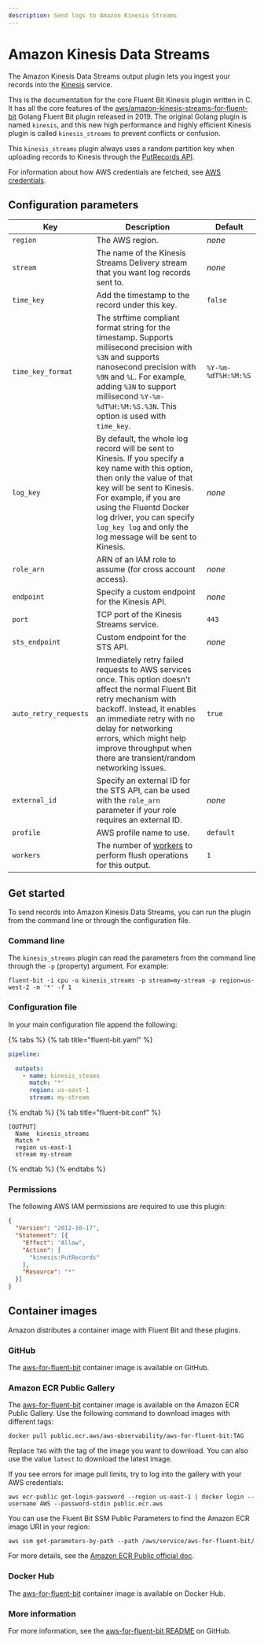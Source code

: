 ```yaml
---
description: Send logs to Amazon Kinesis Streams
---
```


# Amazon Kinesis Data Streams

The Amazon Kinesis Data Streams output plugin lets you ingest your records into the [Kinesis](https://aws.amazon.com/kinesis/data-streams/) service.

This is the documentation for the core Fluent Bit Kinesis plugin written in C. It has all the core features of the [aws/amazon-kinesis-streams-for-fluent-bit](https://github.com/aws/amazon-kinesis-streams-for-fluent-bit) Golang Fluent Bit plugin released in 2019. The original Golang plugin is named `kinesis`, and this new high performance and highly efficient Kinesis plugin is called `kinesis_streams` to prevent conflicts or confusion.

This `kinesis_streams` plugin always uses a random partition key when uploading records to Kinesis through the [PutRecords API](https://docs.aws.amazon.com/kinesis/latest/APIReference/API_PutRecords.html).

For information about how AWS credentials are fetched, see [AWS credentials](../administration/aws-credentials).

## Configuration parameters

| Key | Description | Default |
| --- | ----------- | ------- |
| `region` | The AWS region. | _none_ |
| `stream` | The name of the Kinesis Streams Delivery stream that you want log records sent to. | _none_ |
| `time_key` | Add the timestamp to the record under this key. | `false` |
| `time_key_format` | The strftime compliant format string for the timestamp. Supports millisecond precision with `%3N` and supports nanosecond precision with `%9N` and `%L`. For example, adding `%3N` to support millisecond `%Y-%m-%dT%H:%M:%S.%3N`. This option is used with `time_key`. | `%Y-%m-%dT%H:%M:%S` |
| `log_key` | By default, the whole log record will be sent to Kinesis. If you specify a key name with this option, then only the value of that key will be sent to Kinesis. For example, if you are using the Fluentd Docker log driver, you can specify `log_key log` and only the log message will be sent to Kinesis. | _none_ |
| `role_arn` | ARN of an IAM role to assume (for cross account access). | _none_ |
| `endpoint` | Specify a custom endpoint for the Kinesis API. | _none_ |
| `port` | TCP port of the Kinesis Streams service. | `443` |
| `sts_endpoint` | Custom endpoint for the STS API. | _none_ |
| `auto_retry_requests` | Immediately retry failed requests to AWS services once. This option doesn't affect the normal Fluent Bit retry mechanism with backoff. Instead, it enables an immediate retry with no delay for networking errors, which might help improve throughput when there are transient/random networking issues. | `true` |
| `external_id` | Specify an external ID for the STS API, can be used with the `role_arn` parameter if your role requires an external ID. | _none_ |
| `profile` | AWS profile name to use. | `default` |
| `workers` | The number of [workers](../../administration/multithreading.md#outputs) to perform flush operations for this output. | `1` |

## Get started

To send records into Amazon Kinesis Data Streams, you can run the plugin from the command line or through the configuration file.

### Command line

The `kinesis_streams` plugin can read the parameters from the command line through the `-p` (property) argument. For example:

```shell
fluent-bit -i cpu -o kinesis_streams -p stream=my-stream -p region=us-west-2 -m '*' -f 1
```

### Configuration file

In your main configuration file append the following:

{% tabs %}
{% tab title="fluent-bit.yaml" %}

```yaml
pipeline:

  outputs:
    - name: kinesis_steams
      match: '*'
      region: us-east-1
      stream: my-stream
```

{% endtab %}
{% tab title="fluent-bit.conf" %}

```text
[OUTPUT]
  Name  kinesis_streams
  Match *
  region us-east-1
  stream my-stream
```

{% endtab %}
{% endtabs %}

### Permissions

The following AWS IAM permissions are required to use this plugin:

```json
{
  "Version": "2012-10-17",
  "Statement": [{
    "Effect": "Allow",
    "Action": [
      "kinesis:PutRecords"
    ],
    "Resource": "*"
  }]
}
```

## Container images

Amazon distributes a container image with Fluent Bit and these plugins.

### GitHub

The [aws-for-fluent-bit](https://github.com/aws/aws-for-fluent-bit) container image is available on GitHub.

### Amazon ECR Public Gallery

The [aws-for-fluent-bit](https://gallery.ecr.aws/aws-observability/aws-for-fluent-bit) container image is available on the Amazon ECR Public Gallery. Use the following command to download images with different tags:

```shell
docker pull public.ecr.aws/aws-observability/aws-for-fluent-bit:TAG
```

Replace `TAG` with the tag of the image you want to download. You can also use the value `latest` to download the latest image.

If you see errors for image pull limits, try to log into the gallery with your AWS credentials:

```shell
aws ecr-public get-login-password --region us-east-1 | docker login --username AWS --password-stdin public.ecr.aws
```

You can use the Fluent Bit SSM Public Parameters to find the Amazon ECR image URI in your region:

```shell
aws ssm get-parameters-by-path --path /aws/service/aws-for-fluent-bit/
```

For more details, see the [Amazon ECR Public official doc](https://docs.aws.amazon.com/AmazonECR/latest/public/get-set-up-for-amazon-ecr.html).

### Docker Hub

The [aws-for-fluent-bit](https://hub.docker.com/r/amazon/aws-for-fluent-bit/tags) container image is available on Docker Hub.

### More information

For more information, see the [aws-for-fluent-bit README](https://github.com/aws/aws-for-fluent-bit#public-images) on GitHub.
